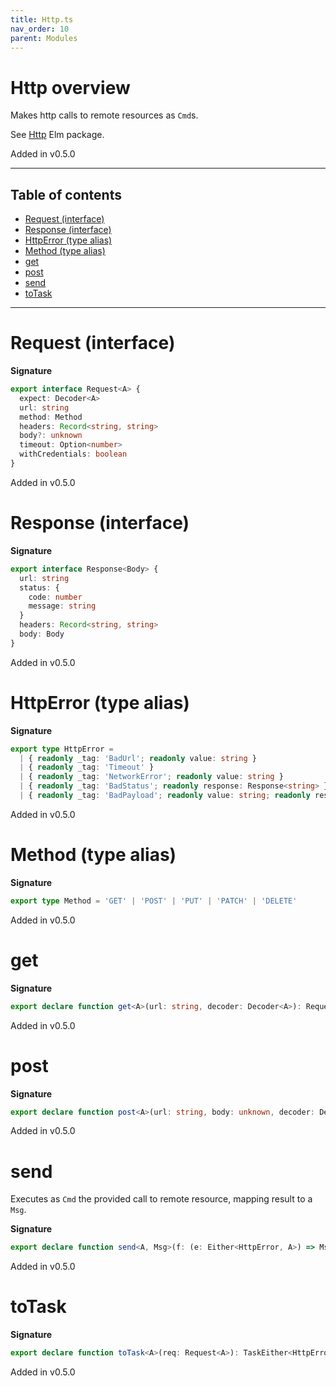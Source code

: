 ```yaml
---
title: Http.ts
nav_order: 10
parent: Modules
---
```


# Http overview

Makes http calls to remote resources as `Cmd`s.

See [Http](https://package.elm-lang.org/packages/elm/http/latest/Http) Elm package.

Added in v0.5.0

---

<h2 class="text-delta">Table of contents</h2>

- [Request (interface)](#request-interface)
- [Response (interface)](#response-interface)
- [HttpError (type alias)](#httperror-type-alias)
- [Method (type alias)](#method-type-alias)
- [get](#get)
- [post](#post)
- [send](#send)
- [toTask](#totask)

---

# Request (interface)

**Signature**

```ts
export interface Request<A> {
  expect: Decoder<A>
  url: string
  method: Method
  headers: Record<string, string>
  body?: unknown
  timeout: Option<number>
  withCredentials: boolean
}
```

Added in v0.5.0

# Response (interface)

**Signature**

```ts
export interface Response<Body> {
  url: string
  status: {
    code: number
    message: string
  }
  headers: Record<string, string>
  body: Body
}
```

Added in v0.5.0

# HttpError (type alias)

**Signature**

```ts
export type HttpError =
  | { readonly _tag: 'BadUrl'; readonly value: string }
  | { readonly _tag: 'Timeout' }
  | { readonly _tag: 'NetworkError'; readonly value: string }
  | { readonly _tag: 'BadStatus'; readonly response: Response<string> }
  | { readonly _tag: 'BadPayload'; readonly value: string; readonly response: Response<string> }
```

Added in v0.5.0

# Method (type alias)

**Signature**

```ts
export type Method = 'GET' | 'POST' | 'PUT' | 'PATCH' | 'DELETE'
```

Added in v0.5.0

# get

**Signature**

```ts
export declare function get<A>(url: string, decoder: Decoder<A>): Request<A>
```

Added in v0.5.0

# post

**Signature**

```ts
export declare function post<A>(url: string, body: unknown, decoder: Decoder<A>): Request<A>
```

Added in v0.5.0

# send

Executes as `Cmd` the provided call to remote resource, mapping result to a `Msg`.

**Signature**

```ts
export declare function send<A, Msg>(f: (e: Either<HttpError, A>) => Msg): (req: Request<A>) => Cmd<Msg>
```

Added in v0.5.0

# toTask

**Signature**

```ts
export declare function toTask<A>(req: Request<A>): TaskEither<HttpError, A>
```

Added in v0.5.0
